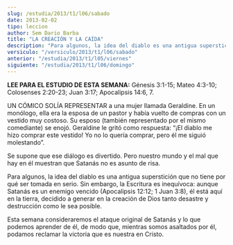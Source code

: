 ```yaml
---
slug: /estudia/2013/t1/l06/sabado
date: 2013-02-02
tipo: leccion
author: Sem Dario Barba
title: "LA CREACIÓN Y LA CAÍDA"
description: "Para algunos, la idea del diablo es una antigua superstición que no tiene por qué ser tomada en serio. Sin embargo, la Escritura es inequívoca: aunque Satanás es un enemigo vencido, él está aquí en la tierra, decidido a generar en la creación de Dios tanto desastre y destrucción como le sea posible."
versiculo: "/versiculo/2013/t1/l06/sabado"
anterior: "/estudia/2013/t1/l05/viernes"
siguiente: "/estudia/2013/t1/l06/domingo"
---
```


**LEE PARA EL ESTUDIO DE ESTA SEMANA:** Génesis 3:1-15; Mateo 4:3-10; Colosenses 2:20-23; Juan 3:17; Apocalipsis 14:6, 7.

UN CÓMICO SOLÍA REPRESENTAR a una mujer llamada Geraldine. En un monólogo, ella era la esposa de un pastor y había vuelto de compras con un vestido muy costoso. Su esposo (también representado por el mismo comediante) se enojó. Geraldine le gritó como respuesta: “¡El diablo me hizo comprar este vestido! Yo no lo quería comprar, pero él me siguió molestando”.

Se supone que ese diálogo es divertido. Pero nuestro mundo y el mal que hay en él muestran que Satanás no es asunto de risa.

Para algunos, la idea del diablo es una antigua superstición que no tiene por qué ser tomada en serio. Sin embargo, la Escritura es inequívoca: aunque Satanás es un enemigo vencido (Apocalipsis 12:12; 1 Juan 3:8), él está aquí en la tierra, decidido a generar en la creación de Dios tanto desastre y destrucción como le sea posible.

Esta semana consideraremos el ataque original de Satanás y lo que podemos aprender de él, de modo que, mientras somos asaltados por él, podamos reclamar la victoria que es nuestra en Cristo.
